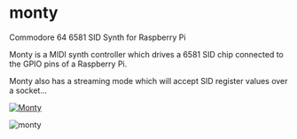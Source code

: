 monty
=====

Commodore 64 6581 SID Synth for Raspberry Pi

Monty is a MIDI synth controller which drives a 6581 SID chip connected to the GPIO pins of a Raspberry Pi.

Monty also has a streaming mode which will accept SID register values over a socket...

[![Monty](http://img.youtube.com/vi/0jyIRRmpcOg/0.jpg)](http://www.youtube.com/watch?v=0jyIRRmpcOg)

![monty](http://photos-d.ak.instagram.com/hphotos-ak-xaf1/t51.2885-15/10865196_1564025173835203_1188992937_n.jpg "Monty")
